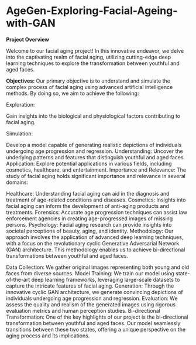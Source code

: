 # AgeGen-Exploring-Facial-Ageing-with-GAN

**Project Overview**

Welcome to our facial aging project! In this innovative endeavor, we delve into the captivating realm of facial aging, utilizing cutting-edge deep learning techniques to explore the transformation between youthful and aged faces.

**Objectives:**
Our primary objective is to understand and simulate the complex process of facial aging using advanced artificial intelligence methods. By doing so, we aim to achieve the following:

Exploration: 

Gain insights into the biological and physiological factors contributing to facial aging.

Simulation:

Develop a model capable of generating realistic depictions of individuals undergoing age progression and regression.
Understanding: Uncover the underlying patterns and features that distinguish youthful and aged faces.
Application: Explore potential applications in various fields, including cosmetics, healthcare, and entertainment.
Importance and Relevance:
The study of facial aging holds significant importance and relevance in several domains:

Healthcare: Understanding facial aging can aid in the diagnosis and treatment of age-related conditions and diseases.
Cosmetics: Insights into facial aging can inform the development of anti-aging products and treatments.
Forensics: Accurate age progression techniques can assist law enforcement agencies in creating age-progressed images of missing persons.
Psychology: Facial aging research can provide insights into societal perceptions of beauty, aging, and identity.
Methodology:
Our approach involves the application of advanced deep learning techniques, with a focus on the revolutionary cyclic Generative Adversarial Network (GAN) architecture. This methodology enables us to achieve bi-directional transformations between youthful and aged faces.

Data Collection: We gather original images representing both young and old faces from diverse sources.
Model Training: We train our model using state-of-the-art deep learning frameworks, leveraging large-scale datasets to capture the intricate features of facial aging.
Generation: Through the innovative cyclic GAN architecture, we generate convincing depictions of individuals undergoing age progression and regression.
Evaluation: We assess the quality and realism of the generated images using rigorous evaluation metrics and human perception studies.
Bi-directional Transformation:
One of the key highlights of our project is the bi-directional transformation between youthful and aged faces. Our model seamlessly transitions between these two states, offering a unique perspective on the aging process and its implications.
